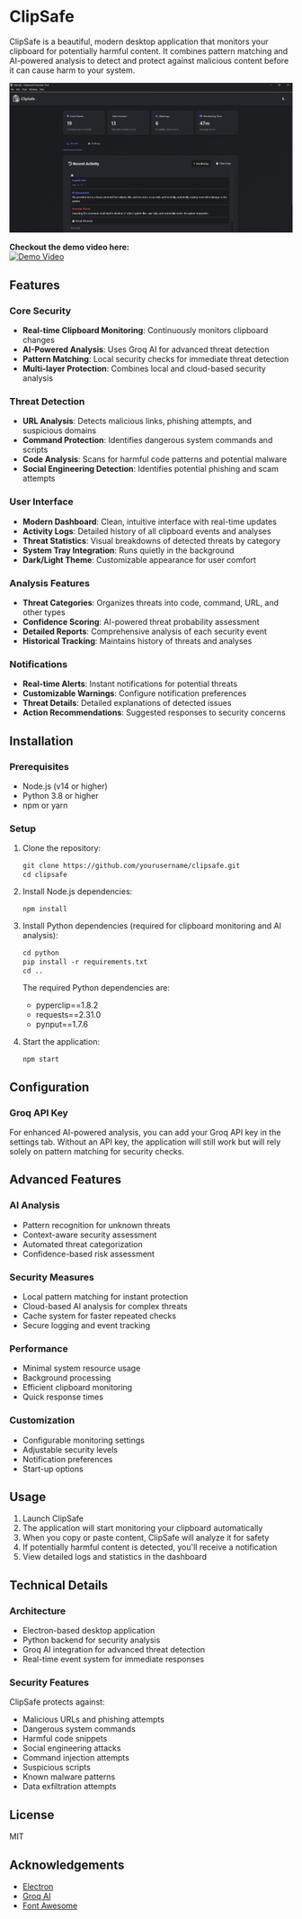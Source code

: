 # ClipSafe

ClipSafe is a beautiful, modern desktop application that monitors your clipboard for potentially harmful content. It combines pattern matching and AI-powered analysis to detect and protect against malicious content before it can cause harm to your system.

![ClipSafe Screenshot](assets/screenshots/dashboard.png)

**Checkout the demo video here:**  
<a href="https://www.youtube.com/watch?v=Qjzt0YjpFdk" target="_blank">
<img src="https://img.youtube.com/vi/Qjzt0YjpFdk/0.jpg" alt="Demo Video"/>
</a>

## Features

### Core Security

- **Real-time Clipboard Monitoring**: Continuously monitors clipboard changes
- **AI-Powered Analysis**: Uses Groq AI for advanced threat detection
- **Pattern Matching**: Local security checks for immediate threat detection
- **Multi-layer Protection**: Combines local and cloud-based security analysis

### Threat Detection

- **URL Analysis**: Detects malicious links, phishing attempts, and suspicious domains
- **Command Protection**: Identifies dangerous system commands and scripts
- **Code Analysis**: Scans for harmful code patterns and potential malware
- **Social Engineering Detection**: Identifies potential phishing and scam attempts

### User Interface

- **Modern Dashboard**: Clean, intuitive interface with real-time updates
- **Activity Logs**: Detailed history of all clipboard events and analyses
- **Threat Statistics**: Visual breakdowns of detected threats by category
- **System Tray Integration**: Runs quietly in the background
- **Dark/Light Theme**: Customizable appearance for user comfort

### Analysis Features

- **Threat Categories**: Organizes threats into code, command, URL, and other types
- **Confidence Scoring**: AI-powered threat probability assessment
- **Detailed Reports**: Comprehensive analysis of each security event
- **Historical Tracking**: Maintains history of threats and analyses

### Notifications

- **Real-time Alerts**: Instant notifications for potential threats
- **Customizable Warnings**: Configure notification preferences
- **Threat Details**: Detailed explanations of detected issues
- **Action Recommendations**: Suggested responses to security concerns

## Installation

### Prerequisites

- Node.js (v14 or higher)
- Python 3.8 or higher
- npm or yarn

### Setup

1. Clone the repository:

   ```
   git clone https://github.com/yourusername/clipsafe.git
   cd clipsafe
   ```

2. Install Node.js dependencies:

   ```
   npm install
   ```

3. Install Python dependencies (required for clipboard monitoring and AI analysis):

   ```
   cd python
   pip install -r requirements.txt
   cd ..
   ```

   The required Python dependencies are:

   - pyperclip==1.8.2
   - requests==2.31.0
   - pynput==1.7.6

4. Start the application:
   ```
   npm start
   ```

## Configuration

### Groq API Key

For enhanced AI-powered analysis, you can add your Groq API key in the settings tab. Without an API key, the application will still work but will rely solely on pattern matching for security checks.

## Advanced Features

### AI Analysis

- Pattern recognition for unknown threats
- Context-aware security assessment
- Automated threat categorization
- Confidence-based risk assessment

### Security Measures

- Local pattern matching for instant protection
- Cloud-based AI analysis for complex threats
- Cache system for faster repeated checks
- Secure logging and event tracking

### Performance

- Minimal system resource usage
- Background processing
- Efficient clipboard monitoring
- Quick response times

### Customization

- Configurable monitoring settings
- Adjustable security levels
- Notification preferences
- Start-up options

## Usage

1. Launch ClipSafe
2. The application will start monitoring your clipboard automatically
3. When you copy or paste content, ClipSafe will analyze it for safety
4. If potentially harmful content is detected, you'll receive a notification
5. View detailed logs and statistics in the dashboard

## Technical Details

### Architecture

- Electron-based desktop application
- Python backend for security analysis
- Groq AI integration for advanced threat detection
- Real-time event system for immediate responses

### Security Features

ClipSafe protects against:

- Malicious URLs and phishing attempts
- Dangerous system commands
- Harmful code snippets
- Social engineering attacks
- Command injection attempts
- Suspicious scripts
- Known malware patterns
- Data exfiltration attempts

## License

MIT

## Acknowledgements

- [Electron](https://www.electronjs.org/)
- [Groq AI](https://groq.com/)
- [Font Awesome](https://fontawesome.com/)
